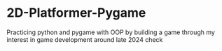 # 2D-Platformer-Pygame 
Practicing python and pygame with OOP by building a game through my interest in game development around late 2024 
check